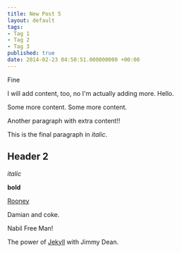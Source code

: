 ```yaml
---
title: New Post 5
layout: default
tags:
- Tag 1
- Tag 2
- Tag 3
published: true
date: 2014-02-23 04:50:51.000000000 +00:00
---
```

Fine

I will add content, too, no I'm actually adding more. Hello.

Some more content. Some more content.

Another paragraph with extra content!!

This is the final paragraph in *italic*.

## Header 2

*italic*

**bold**

[Rooney](http://waynerooney.com)

Damian and coke. 

Nabil Free Man!

The power of [Jekyll](http://jekyllrb.com) with Jimmy Dean.
